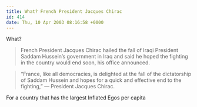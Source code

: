 ```yaml
---
title: What? French President Jacques Chirac
id: 414
date: Thu, 10 Apr 2003 08:16:58 +0000
---
```


What?



> French President Jacques Chirac hailed the fall of Iraqi President Saddam Hussein’s government in Iraq and said he hoped the fighting in the country would end soon, his office announced.  

>  “France, like all democracies, is delighted at the fall of the dictatorship of Saddam Hussein and hopes for a quick and effective end to the fighting,” — President Jacques Chirac.



For a country that has the largest Inflated Egos per capita





